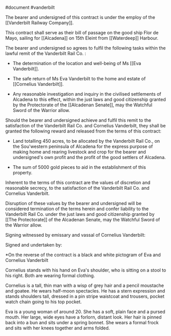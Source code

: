 #document #vanderbilt

The bearer and undersigned of this contract is under the employ of the [[Vanderbilt Railway Company]].

This contract shall serve as their bill of passage on the good ship Flor de Mayo, sailing for [[Alcadena]] on 15th Eleint from [[Waterdeep]] Harbour.

The bearer and undersigned so agrees to fulfil the following tasks within the lawful remit of the Vanderbilt Rail Co. :

- The determination of the location and well-being of Ms [[Eva Vanderbilt]].

- The safe return of Ms Eva Vanderbilt to the home and estate of [[Cornelius Vanderbilt]].

- Any reasonable investigation and inquiry in the civilised settlements of Alcadena to this effect, within the just laws and good citizenship granted by the Protectorate of the [[Alcadenan Senate]], may the Watchful Sword of the Warrior allow.

Should the bearer and undersigned achieve and fulfil this remit to the satisfaction of the Vanderbilt Rail Co. and Cornelius Vanderbilt, they shall be granted the following reward and released from the terms of this contract:

- Land totalling 450 acres, to be allocated by the Vanderbilt Rail Co., on the Sou'western peninsula of Alcadena for the express purpose of making home and rearing livestock and crop for the bearer and undersigned's own profit and the profit of the good settlers of Alcadena.

- The sum of 5000 gold pieces to aid in the establishment of this property.

Inherent to the terms of this contract are the values of discretion and reasonable secrecy, to the satisfaction of the Vanderbilt Rail Co. and Cornelius Vanderbilt.

Disruption of these values by the bearer and undersigned will be considered termination of the terms herein and confer liability to the Vanderbilt Rail Co. under the just laws and good citizenship granted by [[The Protectorate]] of the Alcadenan Senate, may the Watchful Sword of the Warrior allow.

Signing witnessed by emissary and vassal of Cornelius Vanderbilt:

Signed and undertaken by:

*On the reverse of the contract is a black and white pictogram of Eva and Cornelius Vanderbilt

Cornelius stands with his hand on Eva's shoulder, who is sitting on a stool to his right. Both are wearing formal clothing.

Cornelius is a tall, thin man with a wisp of grey hair and a pencil moustache and goatee. He wears half-moon spectacles. He has a stern expression and stands shoulders tall, dressed in a pin stripe waistcoat and trousers, pocket watch chain going to his top pocket.

Eva is a young woman of around 20. She has a soft, plain face and a pursed mouth. Her large, wide eyes have a forlorn, distant look. Her hair is pinned back into a bun and sits under a spring bonnet. She wears a formal frock and sits with her knees together and arms folded.